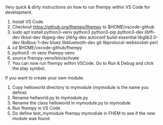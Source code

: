 Very quick & dirty instructions on how to run fhempy within VS Code for development.

1. Install VS Code
2. Checkout https://github.org/fhempy/fhempy to $HOME/vscode-github
3. sudo apt install python3-venv python3 python3-pip python3-dev libffi-dev libssl-dev libjpeg-dev zlib1g-dev autoconf build-essential libglib2.0-dev libdbus-1-dev bluez libbluetooth-dev git libprotocol-websocket-perl
4. cd $HOME/vscode-github/fhempy
5. python3 -m venv fhempy-venv
6. source fhempy-venv/bin/activate
7. You can now run fhempy within VSCode. Go to Run & Debug and click the play symbol.

If you want to create your own module:
1. Copy helloworld directory to mymodule (mymodule is the name you define)
2. Rename hellworld.py to mymodule.py
3. Rename the class helloworld in mymodule.py to mymodule
4. Run fhempy in VS Code
5. Do define test_mymodule fhempy mymodule in FHEM to see if the new module was found
